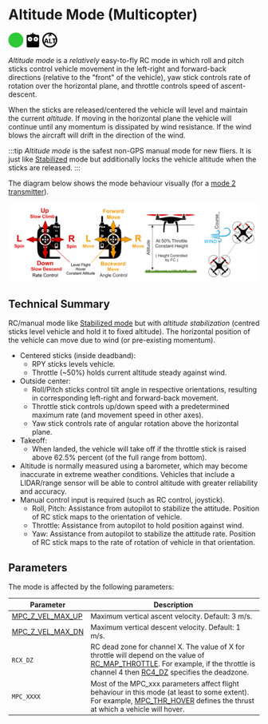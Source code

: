 # Altitude Mode (Multicopter)

<img src="../../assets/site/difficulty_easy.png" title="Easy to fly" width="30px" />&nbsp;<img src="../../assets/site/remote_control.svg" title="Manual/Remote control required" width="30px" />&nbsp;<img src="../../assets/site/altitude_icon.svg" title="Altitude required (e.g. Baro, Rangefinder)" width="30px" />

_Altitude mode_ is a _relatively_ easy-to-fly RC mode in which roll and pitch sticks control vehicle movement in the left-right and forward-back directions (relative to the "front" of the vehicle), yaw stick controls rate of rotation over the horizontal plane, and throttle controls speed of ascent-descent.

When the sticks are released/centered the vehicle will level and maintain the current _altitude_.
If moving in the horizontal plane the vehicle will continue until any momentum is dissipated by wind resistance.
If the wind blows the aircraft will drift in the direction of the wind.

:::tip
_Altitude mode_ is the safest non-GPS manual mode for new fliers. It is just like [Stabilized](../flight_modes_mc/manual_stabilized.md) mode but additionally locks the vehicle altitude when the sticks are released.
:::

The diagram below shows the mode behaviour visually (for a [mode 2 transmitter](../getting_started/rc_transmitter_receiver.md#transmitter_modes)).

![Altitude Control MC - Mode2 RC Controller](../../assets/flight_modes/altitude_mc.png)

## Technical Summary

RC/manual mode like [Stabilized mode](../flight_modes_mc/manual_stabilized.md) but with _altitude stabilization_ (centred sticks level vehicle and hold it to fixed altitude).
The horizontal position of the vehicle can move due to wind (or pre-existing momentum).

- Centered sticks (inside deadband):
  - RPY sticks levels vehicle.
  - Throttle (~50%) holds current altitude steady against wind.
- Outside center:
  - Roll/Pitch sticks control tilt angle in respective orientations, resulting in corresponding left-right and forward-back movement.
  - Throttle stick controls up/down speed with a predetermined maximum rate (and movement speed in other axes).
  - Yaw stick controls rate of angular rotation above the horizontal plane.
- Takeoff:
  - When landed, the vehicle will take off if the throttle stick is raised above 62.5% percent (of the full range from bottom).
- Altitude is normally measured using a barometer, which may become inaccurate in extreme weather conditions.
  Vehicles that include a LIDAR/range sensor will be able to control altitude with greater reliability and accuracy.
- Manual control input is required (such as RC control, joystick).
  - Roll, Pitch: Assistance from autopilot to stabilize the attitude.
    Position of RC stick maps to the orientation of vehicle.
  - Throttle: Assistance from autopilot to hold position against wind.
  - Yaw: Assistance from autopilot to stabilize the attitude rate.
    Position of RC stick maps to the rate of rotation of vehicle in that orientation.

## Parameters

The mode is affected by the following parameters:

| Parameter                                                                                                   | Description                                                                                                                                                                                                                                                                                         |
| ----------------------------------------------------------------------------------------------------------- | --------------------------------------------------------------------------------------------------------------------------------------------------------------------------------------------------------------------------------------------------------------------------------------------------- |
| <a id="MPC_Z_VEL_MAX_UP"></a>[MPC_Z_VEL_MAX_UP](../advanced_config/parameter_reference.md#MPC_Z_VEL_MAX_UP) | Maximum vertical ascent velocity. Default: 3 m/s.                                                                                                                                                                                                                                                   |
| <a id="MPC_Z_VEL_MAX_DN"></a>[MPC_Z_VEL_MAX_DN](../advanced_config/parameter_reference.md#MPC_Z_VEL_MAX_DN) | Maximum vertical descent velocity. Default: 1 m/s.                                                                                                                                                                                                                                                  |
| <a id="RCX_DZ"></a>`RCX_DZ`                                                                                 | RC dead zone for channel X. The value of X for throttle will depend on the value of [RC_MAP_THROTTLE](../advanced_config/parameter_reference.md#RC_MAP_THROTTLE). For example, if the throttle is channel 4 then [RC4_DZ](../advanced_config/parameter_reference.md#RC4_DZ) specifies the deadzone. |
| <a id="MPC_xxx"></a>`MPC_XXXX`                                                                              | Most of the MPC_xxx parameters affect flight behaviour in this mode (at least to some extent). For example, [MPC_THR_HOVER](../advanced_config/parameter_reference.md#MPC_THR_HOVER) defines the thrust at which a vehicle will hover.                                                              |
